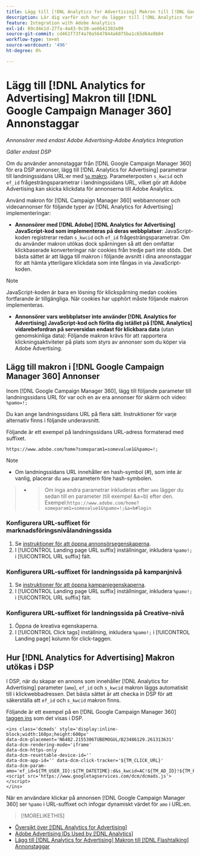 ```yaml
---
title: Lägg till [!DNL Analytics for Advertising] Makron till [!DNL Google Campaign Manager 360] Annonstaggar
description: Lär dig varför och hur du lägger till [!DNL Analytics for Advertising] makron till [!DNL Google Campaign Manager 360] annonstaggar
feature: Integration with Adobe Analytics
exl-id: 89cd4e1d-277a-4a43-9c38-ae6641302e09
source-git-commit: cd461f73f4a70a5647844a6075ba1c65d64a9b04
workflow-type: tm+mt
source-wordcount: '496'
ht-degree: 0%

---
```


# Lägg till [!DNL Analytics for Advertising] Makron till [!DNL Google Campaign Manager 360] Annonstaggar

*Annonsörer med endast Adobe Advertising-Adobe Analytics Integration*

*Gäller endast DSP*

Om du använder annonstaggar från [!DNL Google Campaign Manager 360] för era DSP annonser, lägg till [!DNL Analytics for Advertising] parametrar till landningssidans URL:er med [`%p` makro](https://support.google.com/campaignmanager/table/6096962). Parameterposten `s_kwcid` och `ef_id` frågesträngsparametrar i landningssidans URL, vilket gör att Adobe Advertising kan skicka klickdata för annonserna till Adobe Analytics.

Använd makron för [!DNL Campaign Manager 360] webbannonser och videoannonser för följande typer av [!DNL Analytics for Advertising] implementeringar:

* **Annonsörer med [!DNL Adobe] [!DNL Analytics for Advertising] JavaScript-kod som implementeras på deras webbplatser**: JavaScript-koden registrerar redan `s_kwcid` och `ef_id` frågesträngsparametrar. Om du använder makron utökas dock spårningen så att den omfattar klickbaserade konverteringar när cookies från tredje part inte stöds. Det bästa sättet är att lägga till makron i följande avsnitt i dina annonstaggar för att hämta ytterligare klickdata som inte fångas in via JavaScript-koden.

>[!NOTE]
>
>JavaScript-koden är bara en lösning för klickspårning medan cookies fortfarande är tillgängliga. När cookies har upphört måste följande makron implementeras.

* **Annonsörer vars webbplatser inte använder [!DNL Analytics for Advertising] JavaScript-kod och förlita dig istället på [!DNL Analytics] vidarebefordran på serversidan endast för klickbara data** (utan genomskinliga data): Följande makron krävs för att rapportera klickningsaktiviteter på plats som styrs av annonser som du köper via Adobe Advertising.

## Lägg till makron i [!DNL Google Campaign Manager 360] Annonser

Inom [!DNL Google Campaign Manager 360], lägg till följande parameter till landningssidans URL för var och en av era annonser för skärm och video: `%pamo=!;`

Du kan ange landningssidans URL på flera sätt. Instruktioner för varje alternativ finns i följande underavsnitt.

Följande är ett exempel på landningssidans URL-adress formaterad med suffixet.

```
https://www.adobe.com/home?someparam1=somevalue1&%pamo=!;
```

>[!NOTE]
>* Om landningssidans URL innehåller en hash-symbol (#), som inte är vanlig, placerar du `amo` parametern före hash-symbolen.

>
>* >Om inga andra parametrar inkluderas efter `amo` lägger du sedan till en parameter (till exempel &amp;a=b) efter den. Exempel:`https://www.adobe.com/home?someparam1=somevalue1&%pamo=!;&a=b#login`


### Konfigurera URL-suffixet för marknadsföringsnivålandningssida

1. Se [instruktioner för att öppna annonsörsegenskaperna](https://support.google.com/campaignmanager/answer/2829344).
1. I [!UICONTROL Landing page URL suffix] inställningar, inkludera `%pamo!;` i [!UICONTROL URL suffix] fält.

### Konfigurera URL-suffixet för landningssida på kampanjnivå

1. Se [instruktioner för att öppna kampanjegenskaperna](https://support.google.com/campaignmanager/answer/2838056#set).
1. I [!UICONTROL Landing page URL suffix] inställningar, inkludera `%pamo!;` i [!UICONTROL URL suffix] fält.

### Konfigurera URL-suffixet för landningssida på Creative-nivå

1. Öppna de kreativa egenskaperna.
1. I [!UICONTROL Click tags] inställning, inkludera `%pamo!;` i [!UICONTROL Landing page] kolumn för click-taggen.

## Hur [!DNL Analytics for Advertising] Makron utökas i DSP

I DSP, när du skapar en annons som innehåller [!DNL Analytics for Advertising] parameter (`amo`), `ef_id` och `s_kwcid` makron läggs automatiskt till i klickwebbadressen. Det bästa sättet är att checka in DSP för att säkerställa att `ef_id` och `s_kwcid` makron finns.

Följande är ett exempel på en [!DNL Google Campaign Manager 360] [taggen ins](https://support.google.com/campaignmanager/answer/6080468) som det visas i DSP.

```
<ins class='dcmads' style='display:inline-block;width:160px;height:600px'
data-dcm-placement='N6482.2155306TUBEMOGUL/B23486129.261313631'
data-dcm-rendering-mode='iframe'
data-dcm-https-only
data-dcm-resettable-device-id=''
data-dcm-app-id='' data-dcm-click-tracker='${TM_CLICK_URL}'
data-dcm-param-amo='ef_id=${TM_USER_ID}:${TM_DATETIME}:d&s_kwcid=AC!${TM_AD_ID}!${TM_PLACEMENT_ID}'>
<script src='https://www.googletagservices.com/dcm/dcmads.js'></script>
</ins>
```

När en användare klickar på annonsen [!DNL Google Campaign Manager 360] ser `%pamo` i URL-suffixet och infogar dynamiskt värdet för `amo` i URL:en.

>[!MORELIKETHIS]
* [Översikt över [!DNL Analytics for Advertising]](overview.md)
* [Adobe Advertising IDs Used by [!DNL Analytics]](/help/integrations/analytics/ids.md)
* [Lägg till [!DNL Analytics for Advertising] Makron till [!DNL Flashtalking] Annonstaggar](macros-flashtalking.md)

